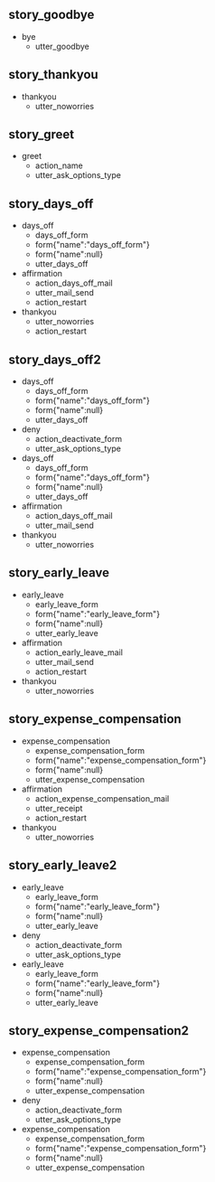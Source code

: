 ## story_goodbye
* bye
  - utter_goodbye

## story_thankyou
* thankyou
  - utter_noworries

## story_greet
* greet
  - action_name
  - utter_ask_options_type

## story_days_off
* days_off
  - days_off_form
  - form{"name":"days_off_form"}
  - form{"name":null}
  - utter_days_off
* affirmation
  - action_days_off_mail
  - utter_mail_send
  - action_restart	
* thankyou
  - utter_noworries
  - action_restart	

## story_days_off2
* days_off
  - days_off_form
  - form{"name":"days_off_form"}
  - form{"name":null}
  - utter_days_off
* deny
  - action_deactivate_form
  - utter_ask_options_type
* days_off
  - days_off_form
  - form{"name":"days_off_form"}
  - form{"name":null}
  - utter_days_off
* affirmation
  - action_days_off_mail
  - utter_mail_send
* thankyou
  - utter_noworries

## story_early_leave
* early_leave
  - early_leave_form
  - form{"name":"early_leave_form"}
  - form{"name":null}
  - utter_early_leave
* affirmation
  - action_early_leave_mail
  - utter_mail_send
  - action_restart	
* thankyou
  - utter_noworries

## story_expense_compensation
* expense_compensation
  - expense_compensation_form
  - form{"name":"expense_compensation_form"}
  - form{"name":null}
  - utter_expense_compensation
* affirmation
  - action_expense_compensation_mail
  - utter_receipt
  - action_restart	
* thankyou
  - utter_noworries

## story_early_leave2
* early_leave
  - early_leave_form
  - form{"name":"early_leave_form"}
  - form{"name":null}
  - utter_early_leave
* deny
  - action_deactivate_form
  - utter_ask_options_type
* early_leave
  - early_leave_form
  - form{"name":"early_leave_form"}
  - form{"name":null}
  - utter_early_leave

## story_expense_compensation2
* expense_compensation
  - expense_compensation_form
  - form{"name":"expense_compensation_form"}
  - form{"name":null}
  - utter_expense_compensation
* deny
  - action_deactivate_form
  - utter_ask_options_type
* expense_compensation
  - expense_compensation_form
  - form{"name":"expense_compensation_form"}
  - form{"name":null}
  - utter_expense_compensation
